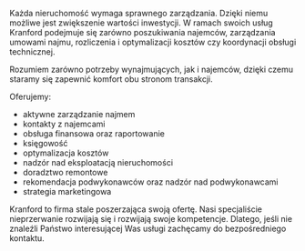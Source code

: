 Każda nieruchomość wymaga sprawnego zarządzania. Dzięki niemu możliwe jest zwiększenie wartości inwestycji.  W ramach swoich usług Kranford podejmuje się zarówno poszukiwania najemców, zarządzania umowami najmu, rozliczenia i optymalizacji kosztów czy koordynacji obsługi technicznej.

Rozumiem zarówno potrzeby wynajmujących, jak i najemców, dzięki czemu staramy się zapewnić komfort obu stronom transakcji.

Oferujemy:
- aktywne zarządzanie najmem
- kontakty z najemcami
- obsługa finansowa oraz raportowanie
- księgowość
- optymalizacja kosztów
- nadzór nad eksploatacją nieruchomości
- doradztwo remontowe
- rekomendacja podwykonawców oraz nadzór nad podwykonawcami
- strategia marketingowa

Kranford to firma stale poszerzająca swoją ofertę. Nasi specjaliście nieprzerwanie rozwijają się i rozwijają swoje kompetencje. Dlatego, jeśli nie znaleźli Państwo interesującej Was usługi zachęcamy do bezpośredniego kontaktu.
